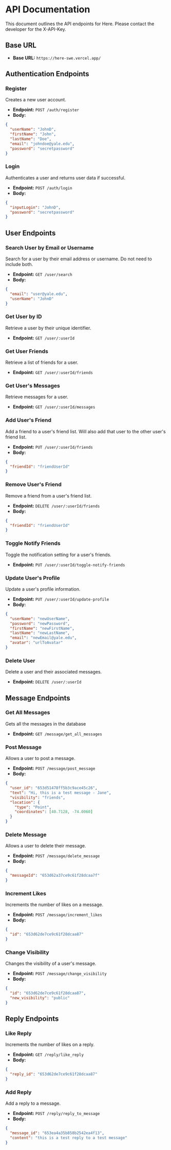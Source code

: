# API Documentation

This document outlines the API endpoints for Here. Please contact the developer for the X-API-Key.

## Base URL

- **Base URL:** `https://here-swe.vercel.app/`

## Authentication Endpoints

### Register

Creates a new user account.

- **Endpoint:** `POST /auth/register`
- **Body:**

```json
{
  "userName": "JohnD",
  "firstName": "John",
  "lastName": "Doe",
  "email": "johndoe@yale.edu",
  "password": "secretpassword"
}
```

### Login

Authenticates a user and returns user data if successful.

- **Endpoint:** `POST /auth/login`
- **Body:**

```json
{
  "inputLogin": "JohnD",
  "password": "secretpassword"
}
```

## User Endpoints

### Search User by Email or Username

Search for a user by their email address or username. Do not need to include both.

- **Endpoint:** `GET /user/search`
- **Body:**

```json
{
  "email": "user@yale.edu",
  "userName": "JohnD"
}
```

### Get User by ID

Retrieve a user by their unique identifier.

- **Endpoint:** `GET /user/:userId`

### Get User Friends

Retrieve a list of friends for a user.

- **Endpoint:** `GET /user/:userId/friends`

### Get User's Messages

Retrieve messages for a user.

- **Endpoint:** `GET /user/:userId/messages`

### Add User's Friend

Add a friend to a user's friend list. Will also add that user to the other user's friend list.

- **Endpoint:** `PUT /user/:userId/friends`
- **Body:**

```json
{
  "friendId": "friendUserId"
}
```

### Remove User's Friend

Remove a friend from a user's friend list.

- **Endpoint:** `DELETE /user/:userId/friends`
- **Body:**

```json
{
  "friendId": "friendUserId"
}
```

### Toggle Notify Friends

Toggle the notification setting for a user's friends.

- **Endpoint:** `PUT /user/:userId/toggle-notify-friends`

### Update User's Profile

Update a user's profile information.

- **Endpoint:** `PUT /user/:userId/update-profile`
- **Body:**

```json
{
  "userName": "newUserName",
  "password": "newPassword",
  "firstName": "newFirstName",
  "lastName": "newLastName",
  "email": "newEmail@yale.edu",
  "avatar": "urlToAvatar"
}
```

### Delete User

Delete a user and their associated messages.

- **Endpoint:** `DELETE /user/:userId`


## Message Endpoints

### Get All Messages

Gets all the messages in the database

- **Endpoint:** `GET /message/get_all_messages`

### Post Message

Allows a user to post a message.

- **Endpoint:** `POST /message/post_message`
- **Body:**

```json
{
  "user_id": "653d51478ff5b3c9ace45c26",
  "text": "Hi, this is a test message - Jane",
  "visibility": "friends",
  "location": {
    "type": "Point",
    "coordinates": [40.7128, -74.0060]
  }
}
```

### Delete Message

Allows a user to delete their message.

- **Endpoint:** `POST /message/delete_message`
- **Body:**

```json
{
  "messageId": "653d62a37ce9c61f28dcaa7f"
}
```

### Increment Likes

Increments the number of likes on a message.

- **Endpoint:** `POST /message/increment_likes`
- **Body:**

```json
{
  "id": "653d62de7ce9c61f28dcaa87"
}
```

### Change Visibility

Changes the visibility of a user's message.

- **Endpoint:** `POST /message/change_visibility`
- **Body:**

```json
{
  "id": "653d62de7ce9c61f28dcaa87",
  "new_visibility": "public"
}
```

## Reply Endpoints

### Like Reply

Increments the number of likes on a reply.

- **Endpoint:** `GET /reply/like_reply`
- **Body:**

```json
{
  "reply_id": "653d62de7ce9c61f28dcaa87"
}
```

### Add Reply

Add a reply to a message.

- **Endpoint:** `POST /reply/reply_to_message`
- **Body:**

```json
{
  "message_id": "653ea4a35b858b2542ea4f13",
  "content": "this is a test reply to a test message"
}
```